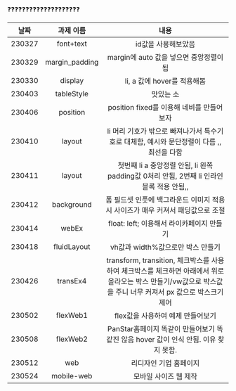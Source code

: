 

:question::question::question::question::question::question::question::question::question::question::question::question::question::question::question::question::question::question::question::question:

날짜 | 과제 이름 | 내용
| :---:  |      :---:     | :---: |
| 230327 | font+text      | id값을 사용해보았음    |
| 230329 | margin_padding | margin에 auto 값을 넣으면 중앙정렬이 됨     |
| 230330 | display        | li, a 값에 hover를 적용해봄    |
| 230403 | tableStyle     | 맛있는 소     |
| 230406 | position       | position fixed를 이용해 네비를 만들어 보자     |
| 230410 | layout         | li 머리 기호가 밖으로 빠져나가서 특수기호로 대체함, 예시와 문단정렬이 다름 ,, 최선을 다함|
| 230411 | layout         | 첫번째 li a 중앙정렬 안됨, li 왼쪽 padding값 0처리 안됨, 2번째 li 인라인블록 적용 안됨,,|
| 230412 | background     |폼 필드셋 인풋에 백그라운드 이미지 적용시 사이즈가 매우 커져서 패딩값으로 조절|
| 230414 | webEx           |float: left; 이용해서 라이카페이지 만들기       |
| 230418 | fluidLayout    |vh값과 width%값으로만 박스 만들기|
| 230426 | transEx4       |transform, transition, 체크박스를 사용하여 체크박스를 체크하면 아래에서 위로 올라오는 박스 만들기/vw값으로 박스값을 주니 너무 커져서 px 값으로 박스크기 제어|
| 230502 | flexWeb1       |flex값을 사용하여 예제 만들어보기|
| 230508 | flexWeb2       |PanStar홈페이지 똑같이 만들어보기 똑같진 않음 hover 값이 인식 안됨. 이유 찾지 못함.|
| 230512 | web            |리디자인 기업 홈페이지|
| 230524 | mobile-web     |모바일 사이즈 웹 제작|